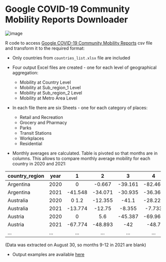 # Google COVID-19 Community Mobility Reports Downloader
![image](https://user-images.githubusercontent.com/59995500/131332872-d4d0a99f-6ae9-4d63-8cec-cfd62caaf042.png)

R code to access [Google COVID-19 Community Mobility Reports](https://www.google.com/covid19/mobility/) csv file and transform it to the required format:
- Only countries from `countries_list.xlsx` file are included
- Four output Excel files are created - one for each level of geographical aggregation:

  - Mobility at Country Level
  - Mobility at Sub_region_1 Level
  - Mobility at Sub_region_2 Level
  - Mobility at Metro Area Level
  
- In each file there are six Sheets - one for each category of places:

  - Retail and Recreation
  - Grocery and Pharmacy
  - Parks
  - Transit Stations
  - Workplaces
  - Residential

- Monthly averages are calculated. Table is pivoted so that months are in columns. This allows to compare monthly average mobility for each country in 2020 and 2021:

| country_region |	year |	1 |	2 |	3 |	4 |	5 |	6 |	7 |	8 |	9 |	10 |	11 |	12 |
| -------------- | ----- | :---:|:---:|:---:|:---:|:---:|:---:|:---:|:---:|:---:|:---:|:---:|:---:|
| Argentina |	2020	| 0 |	-0.667 |	-39.161 |	-82.467 |	-73.774 |	-63.433 |	-58.968 |	-54.71 |	-54.533 |	-51 |	-44.5 |	-34.129 |
| Argentina | 2021 |	-41.548 |	-34.071 |	-30.935 |	-36.367 |	-42.935 |	-34.667 |	-19.419 |	-14.92 |				
| Australia |	2020 |	0	1.2 |	-12.355 |	-41.1 |	-28.226 |	-16.3 |	-14.452 |	-21.355 |	-18.4 |	-15.742 |	-9.667 |	-5 |
| Australia | 2021 | -13.774 | -12.75 | -8.355 | -7.733 | -6.129 | -9.967 | -18.613 | -24.36 |  
| Austria | 2020 | 0 | 5.6 | -45.387 | -69.967 | -37.194 | -17.967 | -6.161 | -6.032 | -9.2 | -22.871 | -54.867 | -52.065 |
| Austria | 2021 | -67.774 | -48.893 | -42 | -48.7 | -31.742 | -13.8 | -5.29 | 0.6 |  
| ... | ... | ... | ... | ... | ... | ... | ... | ... | ... | ... | ... | ... | ... |

(Data was extracted on August 30, so months 9-12 in 2021 are blank)			

- Output examples are available [here](https://github.com/denisaf0nin/google-mobility/tree/main/Output%20examples)
